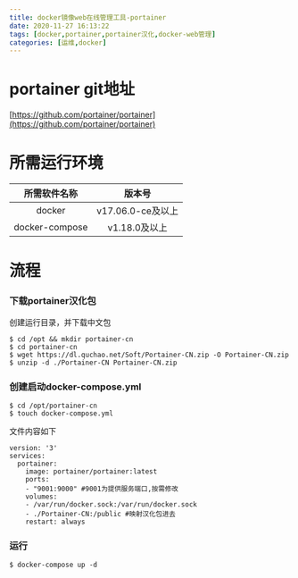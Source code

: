 ```yaml
---
title: docker镜像web在线管理工具-portainer
date: 2020-11-27 16:13:22
tags: [docker,portainer,portainer汉化,docker-web管理]
categories: [运维,docker]
---
```


# portainer git地址
[https://github.com/portainer/portainer](https://github.com/portainer/portainer)

# 所需运行环境

所需软件名称|版本号
:----:|:----:
docker|v17.06.0-ce及以上
docker-compose|v1.18.0及以上

<!--more-->

# 流程

### 下载portainer汉化包

创建运行目录，并下载中文包
```shell
$ cd /opt && mkdir portainer-cn
$ cd portainer-cn
$ wget https://dl.quchao.net/Soft/Portainer-CN.zip -O Portainer-CN.zip
$ unzip -d ./Portainer-CN Portainer-CN.zip
```

### 创建启动docker-compose.yml

```shell
$ cd /opt/portainer-cn
$ touch docker-compose.yml
```
文件内容如下

```
version: '3'
services:
  portainer:
    image: portainer/portainer:latest
    ports:
    - "9001:9000" #9001为提供服务端口,按需修改
    volumes:
    - /var/run/docker.sock:/var/run/docker.sock
    - ./Portainer-CN:/public #映射汉化包进去
    restart: always
```

### 运行

```shell
$ docker-compose up -d
```